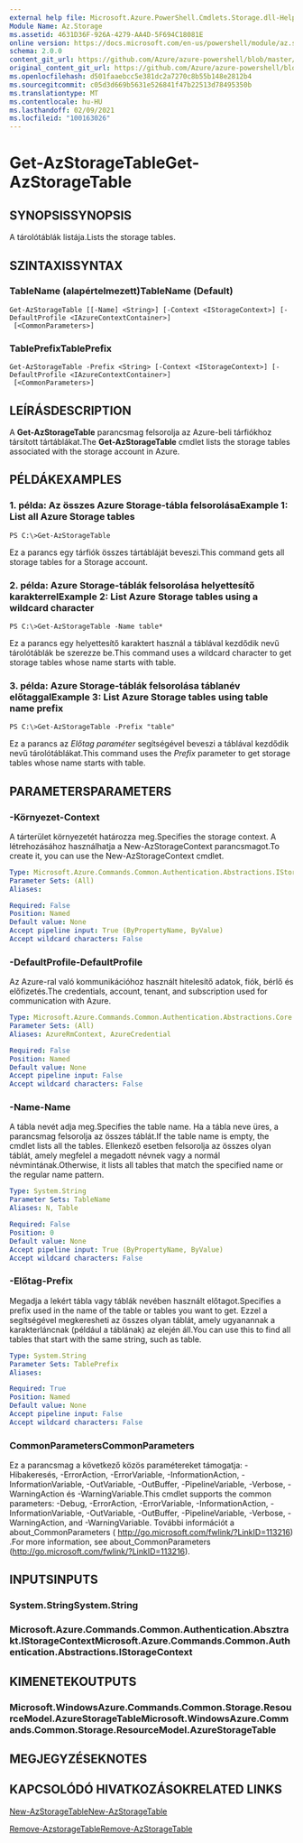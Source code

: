 ```yaml
---
external help file: Microsoft.Azure.PowerShell.Cmdlets.Storage.dll-Help.xml
Module Name: Az.Storage
ms.assetid: 4631D36F-926A-4279-AA4D-5F694C18081E
online version: https://docs.microsoft.com/en-us/powershell/module/az.storage/get-azstoragetable
schema: 2.0.0
content_git_url: https://github.com/Azure/azure-powershell/blob/master/src/Storage/Storage.Management/help/Get-AzStorageTable.md
original_content_git_url: https://github.com/Azure/azure-powershell/blob/master/src/Storage/Storage.Management/help/Get-AzStorageTable.md
ms.openlocfilehash: d501faaebcc5e381dc2a7270c8b55b148e2812b4
ms.sourcegitcommit: c05d3d669b5631e526841f47b22513d78495350b
ms.translationtype: MT
ms.contentlocale: hu-HU
ms.lasthandoff: 02/09/2021
ms.locfileid: "100163026"
---
```

# <span data-ttu-id="b6c3e-101">Get-AzStorageTable</span><span class="sxs-lookup"><span data-stu-id="b6c3e-101">Get-AzStorageTable</span></span>

## <span data-ttu-id="b6c3e-102">SYNOPSIS</span><span class="sxs-lookup"><span data-stu-id="b6c3e-102">SYNOPSIS</span></span>
<span data-ttu-id="b6c3e-103">A tárolótáblák listája.</span><span class="sxs-lookup"><span data-stu-id="b6c3e-103">Lists the storage tables.</span></span>

## <span data-ttu-id="b6c3e-104">SZINTAXIS</span><span class="sxs-lookup"><span data-stu-id="b6c3e-104">SYNTAX</span></span>

### <span data-ttu-id="b6c3e-105">TableName (alapértelmezett)</span><span class="sxs-lookup"><span data-stu-id="b6c3e-105">TableName (Default)</span></span>
```
Get-AzStorageTable [[-Name] <String>] [-Context <IStorageContext>] [-DefaultProfile <IAzureContextContainer>]
 [<CommonParameters>]
```

### <span data-ttu-id="b6c3e-106">TablePrefix</span><span class="sxs-lookup"><span data-stu-id="b6c3e-106">TablePrefix</span></span>
```
Get-AzStorageTable -Prefix <String> [-Context <IStorageContext>] [-DefaultProfile <IAzureContextContainer>]
 [<CommonParameters>]
```

## <span data-ttu-id="b6c3e-107">LEÍRÁS</span><span class="sxs-lookup"><span data-stu-id="b6c3e-107">DESCRIPTION</span></span>
<span data-ttu-id="b6c3e-108">A **Get-AzStorageTable** parancsmag felsorolja az Azure-beli tárfiókhoz társított tártáblákat.</span><span class="sxs-lookup"><span data-stu-id="b6c3e-108">The **Get-AzStorageTable** cmdlet lists the storage tables associated with the storage account in Azure.</span></span>

## <span data-ttu-id="b6c3e-109">PÉLDÁK</span><span class="sxs-lookup"><span data-stu-id="b6c3e-109">EXAMPLES</span></span>

### <span data-ttu-id="b6c3e-110">1. példa: Az összes Azure Storage-tábla felsorolása</span><span class="sxs-lookup"><span data-stu-id="b6c3e-110">Example 1: List all Azure Storage tables</span></span>
```
PS C:\>Get-AzStorageTable
```

<span data-ttu-id="b6c3e-111">Ez a parancs egy tárfiók összes tártábláját beveszi.</span><span class="sxs-lookup"><span data-stu-id="b6c3e-111">This command gets all storage tables for a Storage account.</span></span>

### <span data-ttu-id="b6c3e-112">2. példa: Azure Storage-táblák felsorolása helyettesítő karakterrel</span><span class="sxs-lookup"><span data-stu-id="b6c3e-112">Example 2: List Azure Storage tables using a wildcard character</span></span>
```
PS C:\>Get-AzStorageTable -Name table*
```

<span data-ttu-id="b6c3e-113">Ez a parancs egy helyettesítő karaktert használ a táblával kezdődik nevű tárolótáblák be szerezze be.</span><span class="sxs-lookup"><span data-stu-id="b6c3e-113">This command uses a wildcard character to get storage tables whose name starts with table.</span></span>

### <span data-ttu-id="b6c3e-114">3. példa: Azure Storage-táblák felsorolása táblanév előtaggal</span><span class="sxs-lookup"><span data-stu-id="b6c3e-114">Example 3: List Azure Storage tables using table name prefix</span></span>
```
PS C:\>Get-AzStorageTable -Prefix "table"
```

<span data-ttu-id="b6c3e-115">Ez a parancs az *Előtag paraméter* segítségével beveszi a táblával kezdődik nevű tárolótáblákat.</span><span class="sxs-lookup"><span data-stu-id="b6c3e-115">This command uses the *Prefix* parameter to get storage tables whose name starts with table.</span></span>

## <span data-ttu-id="b6c3e-116">PARAMETERS</span><span class="sxs-lookup"><span data-stu-id="b6c3e-116">PARAMETERS</span></span>

### <span data-ttu-id="b6c3e-117">-Környezet</span><span class="sxs-lookup"><span data-stu-id="b6c3e-117">-Context</span></span>
<span data-ttu-id="b6c3e-118">A tárterület környezetét határozza meg.</span><span class="sxs-lookup"><span data-stu-id="b6c3e-118">Specifies the storage context.</span></span>
<span data-ttu-id="b6c3e-119">A létrehozásához használhatja a New-AzStorageContext parancsmagot.</span><span class="sxs-lookup"><span data-stu-id="b6c3e-119">To create it, you can use the New-AzStorageContext cmdlet.</span></span>

```yaml
Type: Microsoft.Azure.Commands.Common.Authentication.Abstractions.IStorageContext
Parameter Sets: (All)
Aliases:

Required: False
Position: Named
Default value: None
Accept pipeline input: True (ByPropertyName, ByValue)
Accept wildcard characters: False
```

### <span data-ttu-id="b6c3e-120">-DefaultProfile</span><span class="sxs-lookup"><span data-stu-id="b6c3e-120">-DefaultProfile</span></span>
<span data-ttu-id="b6c3e-121">Az Azure-ral való kommunikációhoz használt hitelesítő adatok, fiók, bérlő és előfizetés.</span><span class="sxs-lookup"><span data-stu-id="b6c3e-121">The credentials, account, tenant, and subscription used for communication with Azure.</span></span>

```yaml
Type: Microsoft.Azure.Commands.Common.Authentication.Abstractions.Core.IAzureContextContainer
Parameter Sets: (All)
Aliases: AzureRmContext, AzureCredential

Required: False
Position: Named
Default value: None
Accept pipeline input: False
Accept wildcard characters: False
```

### <span data-ttu-id="b6c3e-122">-Name</span><span class="sxs-lookup"><span data-stu-id="b6c3e-122">-Name</span></span>
<span data-ttu-id="b6c3e-123">A tábla nevét adja meg.</span><span class="sxs-lookup"><span data-stu-id="b6c3e-123">Specifies the table name.</span></span>
<span data-ttu-id="b6c3e-124">Ha a tábla neve üres, a parancsmag felsorolja az összes táblát.</span><span class="sxs-lookup"><span data-stu-id="b6c3e-124">If the table name is empty, the cmdlet lists all the tables.</span></span>
<span data-ttu-id="b6c3e-125">Ellenkező esetben felsorolja az összes olyan táblát, amely megfelel a megadott névnek vagy a normál névmintának.</span><span class="sxs-lookup"><span data-stu-id="b6c3e-125">Otherwise, it lists all tables that match the specified name or the regular name pattern.</span></span>

```yaml
Type: System.String
Parameter Sets: TableName
Aliases: N, Table

Required: False
Position: 0
Default value: None
Accept pipeline input: True (ByPropertyName, ByValue)
Accept wildcard characters: False
```

### <span data-ttu-id="b6c3e-126">-Előtag</span><span class="sxs-lookup"><span data-stu-id="b6c3e-126">-Prefix</span></span>
<span data-ttu-id="b6c3e-127">Megadja a lekért tábla vagy táblák nevében használt előtagot.</span><span class="sxs-lookup"><span data-stu-id="b6c3e-127">Specifies a prefix used in the name of the table or tables you want to get.</span></span>
<span data-ttu-id="b6c3e-128">Ezzel a segítségével megkeresheti az összes olyan táblát, amely ugyanannak a karakterláncnak (például a táblának) az elején áll.</span><span class="sxs-lookup"><span data-stu-id="b6c3e-128">You can use this to find all tables that start with the same string, such as table.</span></span>

```yaml
Type: System.String
Parameter Sets: TablePrefix
Aliases:

Required: True
Position: Named
Default value: None
Accept pipeline input: False
Accept wildcard characters: False
```

### <span data-ttu-id="b6c3e-129">CommonParameters</span><span class="sxs-lookup"><span data-stu-id="b6c3e-129">CommonParameters</span></span>
<span data-ttu-id="b6c3e-130">Ez a parancsmag a következő közös paramétereket támogatja: -Hibakeresés, -ErrorAction, -ErrorVariable, -InformationAction, -InformationVariable, -OutVariable, -OutBuffer, -PipelineVariable, -Verbose, -WarningAction és -WarningVariable.</span><span class="sxs-lookup"><span data-stu-id="b6c3e-130">This cmdlet supports the common parameters: -Debug, -ErrorAction, -ErrorVariable, -InformationAction, -InformationVariable, -OutVariable, -OutBuffer, -PipelineVariable, -Verbose, -WarningAction, and -WarningVariable.</span></span> <span data-ttu-id="b6c3e-131">További információt a about_CommonParameters ( http://go.microsoft.com/fwlink/?LinkID=113216) .</span><span class="sxs-lookup"><span data-stu-id="b6c3e-131">For more information, see about_CommonParameters (http://go.microsoft.com/fwlink/?LinkID=113216).</span></span>

## <span data-ttu-id="b6c3e-132">INPUTS</span><span class="sxs-lookup"><span data-stu-id="b6c3e-132">INPUTS</span></span>

### <span data-ttu-id="b6c3e-133">System.String</span><span class="sxs-lookup"><span data-stu-id="b6c3e-133">System.String</span></span>

### <span data-ttu-id="b6c3e-134">Microsoft.Azure.Commands.Common.Authentication.Absztrakt.IStorageContext</span><span class="sxs-lookup"><span data-stu-id="b6c3e-134">Microsoft.Azure.Commands.Common.Authentication.Abstractions.IStorageContext</span></span>

## <span data-ttu-id="b6c3e-135">KIMENETEK</span><span class="sxs-lookup"><span data-stu-id="b6c3e-135">OUTPUTS</span></span>

### <span data-ttu-id="b6c3e-136">Microsoft.WindowsAzure.Commands.Common.Storage.ResourceModel.AzureStorageTable</span><span class="sxs-lookup"><span data-stu-id="b6c3e-136">Microsoft.WindowsAzure.Commands.Common.Storage.ResourceModel.AzureStorageTable</span></span>

## <span data-ttu-id="b6c3e-137">MEGJEGYZÉSEK</span><span class="sxs-lookup"><span data-stu-id="b6c3e-137">NOTES</span></span>

## <span data-ttu-id="b6c3e-138">KAPCSOLÓDÓ HIVATKOZÁSOK</span><span class="sxs-lookup"><span data-stu-id="b6c3e-138">RELATED LINKS</span></span>

[<span data-ttu-id="b6c3e-139">New-AzStorageTable</span><span class="sxs-lookup"><span data-stu-id="b6c3e-139">New-AzStorageTable</span></span>](./New-AzStorageTable.md)

[<span data-ttu-id="b6c3e-140">Remove-AzstorageTable</span><span class="sxs-lookup"><span data-stu-id="b6c3e-140">Remove-AzStorageTable</span></span>](./Remove-AzStorageTable.md)


